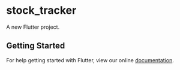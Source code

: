 # stock_tracker

A new Flutter project.

## Getting Started

For help getting started with Flutter, view our online
[documentation](https://flutter.io/).
